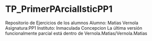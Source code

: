 # TP_PrimerPArcialIsticPP1
Repositorio de Ejercicios de los alumnos
Alumno: Matias Vernola
Asignatura:PP1
Instituto: Inmaculada Concepcion
La última versión funcionalmente parcial está dentro de Vernola.Matias/Vernola.Matias
